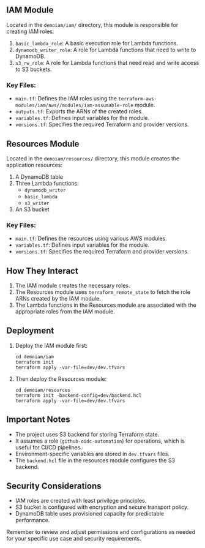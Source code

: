 
## IAM Module

Located in the `demoiam/iam/` directory, this module is responsible for creating IAM roles:

1. `basic_lambda_role`: A basic execution role for Lambda functions.
2. `dynamodb_writer_role`: A role for Lambda functions that need to write to DynamoDB.
3. `s3_rw_role`: A role for Lambda functions that need read and write access to S3 buckets.

### Key Files:
- `main.tf`: Defines the IAM roles using the `terraform-aws-modules/iam/aws//modules/iam-assumable-role` module.
- `outputs.tf`: Exports the ARNs of the created roles.
- `variables.tf`: Defines input variables for the module.
- `versions.tf`: Specifies the required Terraform and provider versions.

## Resources Module

Located in the `demoiam/resources/` directory, this module creates the application resources:

1. A DynamoDB table
2. Three Lambda functions:
   - `dynamodb_writer`
   - `basic_lambda`
   - `s3_writer`
3. An S3 bucket

### Key Files:
- `main.tf`: Defines the resources using various AWS modules.
- `variables.tf`: Defines input variables for the module.
- `versions.tf`: Specifies the required Terraform and provider versions.

## How They Interact

1. The IAM module creates the necessary roles.
2. The Resources module uses `terraform_remote_state` to fetch the role ARNs created by the IAM module.
3. The Lambda functions in the Resources module are associated with the appropriate roles from the IAM module.

## Deployment

1. Deploy the IAM module first:
   ```
   cd demoiam/iam
   terraform init
   terraform apply -var-file=dev/dev.tfvars
   ```

2. Then deploy the Resources module:
   ```
   cd demoiam/resources
   terraform init -backend-config=dev/backend.hcl
   terraform apply -var-file=dev/dev.tfvars
   ```

## Important Notes

- The project uses S3 backend for storing Terraform state.
- It assumes a role (`github-oidc-automation`) for operations, which is useful for CI/CD pipelines.
- Environment-specific variables are stored in `dev.tfvars` files.
- The `backend.hcl` file in the resources module configures the S3 backend.

## Security Considerations

- IAM roles are created with least privilege principles.
- S3 bucket is configured with encryption and secure transport policy.
- DynamoDB table uses provisioned capacity for predictable performance.

Remember to review and adjust permissions and configurations as needed for your specific use case and security requirements.
